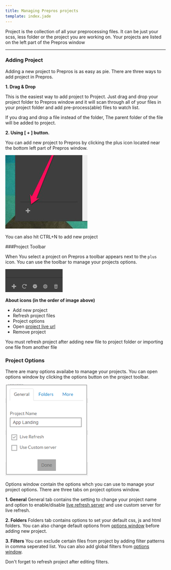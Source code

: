 ```yaml
---
title: Managing Prepros projects
template: index.jade
---
```


Project is the collection of all your preprocessing files. It can be just your scss, less folder or the project you are working on. Your projects are listed on the left part of the Prepros window

___

### Adding Project
Adding a new project to Prepros is as easy as pie. There are three ways to add project in Prepros.

__1. Drag &amp; Drop__

This is the easiest way to add project to Project. Just drag and drop your project folder to Prepros window and it will scan through all of your files in your project folder and add pre-process(able) files to watch list.

If you drag and drop a file instead of the folder, The parent folder of the file will be added to project.

__2. Using [ + ] button.__

You can add new project to Prepros by clicking the plus icon located near the bottom left part of Prepros window.

![Using plus icon to add new project](img/projects/plus-icon.jpg)

<div class="alert alert-info">You can also hit CTRL+N to add new project</div>

###Project Toolbar

When You select a project on Prepros a toolbar appears next to the `plus` icon. You can use the toolbar to manage your projects options.

![Option Toolbar](img/projects/toolbar.jpg)

__About icons (in the order of image above)__

* Add new project
* Refresh project files
* Project options
* Open [project live url](live-refresh.html)
* Remove project

<div class="alert alert-info">You must refresh project after adding new file to project folder or importing one file from another file</div>

### Project Options
There are many options availabe to manage your projects. You can open options window by clicking the options button on the project toolbar.

![Project Options](img/projects/options.PNG)

Options window contain the options whch you can use to manage your project options. There are three tabs on project options window.

__1. General__
General tab contains the setting to change your project name and option to enable/disable [live refresh server](live-refresh.html) and use custom server for live refresh.

__2. Folders__
Folders tab contains options to set your default css, js and html folders.
You can also change default options from [options window](config.html) before adding new project.

__3. Filters__
You can exclude certain files from project by adding filter patterns in comma seperated list. You can also add global filters from [options window](config.html).
<div class="alert alert-info">Don't forget to refresh project after editing filters.</div>